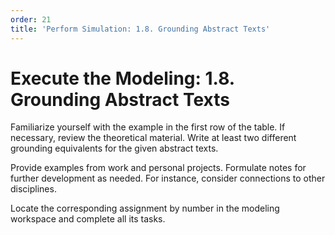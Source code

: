 ```yaml
---
order: 21
title: 'Perform Simulation: 1.8. Grounding Abstract Texts'
---
```


# Execute the Modeling: 1.8. Grounding Abstract Texts

Familiarize yourself with the example in the first row of the table. If necessary, review the theoretical material. Write at least two different grounding equivalents for the given abstract texts.

Provide examples from work and personal projects. Formulate notes for further development as needed. For instance, consider connections to other disciplines.

Locate the corresponding assignment by number in the modeling workspace and complete all its tasks.